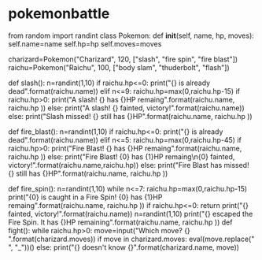 # pokemonbattle
from random import randint
class Pokemon:
    def __init__(self, name, hp, moves):
        self.name=name
        self.hp=hp
        self.moves=moves
        
charizard=Pokemon("Charizard", 120, ["slash", "fire spin", "fire blast"])
raichu=Pokemon("Raichu", 100, ["body slam", "thuderbolt", "flash"])

def slash():
    n=randint(1,10)
    if raichu.hp<=0:
        print("{} is already dead".format(raichu.name))
    elif n<=9:
        raichu.hp=max(0,raichu.hp-15)
        if raichu.hp>0:
            print("A slash! {} has {}HP remaing".format(raichu.name, raichu.hp ))
        else:
            print("A slash! {} fainted, victory!".format(raichu.name))
    else:
        print("Slash missed! {} still has {}HP".format(raichu.name, raichu.hp ))

def fire_blast():
    n=randint(1,10)
    if raichu.hp<=0:
        print("{} is already dead".format(raichu.name))
    elif n<=5:
        raichu.hp=max(0,raichu.hp-45)
        if raichu.hp>0:
            print("Fire Blast! {} has {}HP remaing".format(raichu.name, raichu.hp ))
        else:
            print("Fire Blast! {0} has {1}HP remaing\n{0} fainted, victory!".format(raichu.name,raichu.hp))
    else:
        print("Fire Blast has missed! {} still has {}HP".format(raichu.name, raichu.hp ))

def fire_spin():
    n=randint(1,10)
    while n<=7:
        raichu.hp=max(0,raichu.hp-15)
        print("{0} is caught in a Fire Spin! {0} has {1}HP remaing".format(raichu.name, raichu.hp ))
        if raichu.hp<=0:
           return print("{} fainted, victory!".format(raichu.name))
        n=randint(1,10)
    print("{} escaped the Fire Spin. It has {}HP remaining".format(raichu.name, raichu.hp ))
def fight():
    while raichu.hp>0:
        move=input("Which move? {} ".format(charizard.moves))
        if move in charizard.moves:
            eval(move.replace(" ", "_"))()
        else:
            print("{} doesn't know {}".format(charizard.name, move))

